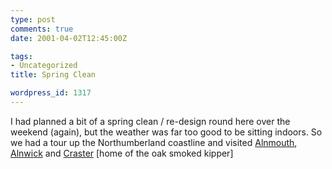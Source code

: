 ```yaml
---
type: post
comments: true
date: 2001-04-02T12:45:00Z

tags:
- Uncategorized
title: Spring Clean

wordpress_id: 1317
---
```


I had planned a bit of a spring clean / re-design round here over the weekend (again), but the weather was far too good to be sitting indoors. So we had a tour up the Northumberland coastline and visited [Alnmouth](http://members.netscapeonline.co.uk/swaroberts/), [Alnwick](http://www.castles.org/castles/Europe/Western_Europe/United_Kingdom/England/england.htm) and  [Craster](http://www.cpoint.co.uk/tw/locales/l544.html) [home of the oak smoked kipper] 

